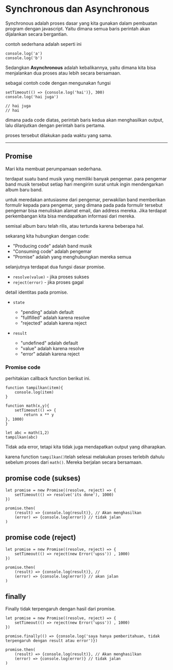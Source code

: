 # Synchronous dan Asynchronous

Synchronous adalah proses dasar yang kita gunakan dalam pembuatan program dengan javascript. Yaitu dimana semua baris perintah akan dijalankan secara bergantian. 

contoh sederhana adalah seperti ini 

```
console.log('a')
console.log('b')
```

Sedangkan **Asynchronous** adalah kebalikannya, yaitu dimana kita bisa menjalankan dua proses atau lebih secara bersamaan.

sebagai contoh code dengan mengunakan fungsi 

```
setTimeout(() => {console.log('hai')}, 300)
console.log('hai juga')

// hai juga
// hai
```

dimana pada code diatas, perintah baris kedua akan menghasilkan output, lalu dilanjutkan dengan perintah baris pertama.

proses tersebut dilakukan pada waktu yang sama.

***
## Promise

Mari kita membuat perumpamaan sederhana.

terdapat suatu band musik yang memiliki banyak pengemar. para pengemar band musik tersebut setiap hari mengirim surat untuk ingin mendengarkan album baru band.

untuk meredakan antusiasme dari pengemar, perwakilan band memberikan formulir kepada para pengemar, yang dimana pada pada formulir tersebut pengemar bisa menuliskan alamat email, dan address mereka. Jika terdapat perkembangan kita bisa mendapatkan informasi dari mereka.

semisal album baru telah rilis, atau tertunda karena beberapa hal.

sekarang kita hubungkan dengan code: 
- "Producing code" adalah band musik 
- "Consuming code" adalah pengemar 
- "Promise" adalah yang menghubungkan mereka semua

selanjutnya terdapat dua fungsi dasar promise.
- `resolve(value)` - jika proses sukses
- `reject(error)` - jika proses gagal

detail identitas pada promise.
- `state`
    - "pending" adalah default
    - "fullfilled" adalah karena resolve
    - "rejected" adalah karena reject 

- `result`
    - "undefined" adalah default 
    - "value" adalah karena resolve 
    - "error" adalah karena reject

### Promise code 

perhitakian callback function berikut ini.

```
function tampilkan(item){
    console.log(item)
}

function math(x,y){
    setTimeout(() => {
        return x ** y
}, 1000)
}

let abc = math(1,2)
tampilkan(abc)
```

Tidak ada error, tetapi kita tidak juga mendapatkan output yang diharapkan. 

karena function `tampilkan()`telah selesai melakukan proses terlebih dahulu sebelum proses dari `math()`. Mereka berjalan secara bersamaan.


## promise code (sukses)

```
let promise = new Promise((resolve, reject) => {
    setTimeout(() => resolve('its done'), 1000)
})

promise.then(
    (result) => {console.log(result)}, // Akan menghasilkan
    (error) => {console.log(error)} // tidak jalan
)
```

## promise code (reject)

```
let promise = new Promise((resolve, reject) => {
    setTimeout(() => reject(new Error('upss')) , 1000)
})

promise.then(
    (result) => {console.log(result)}, // 
    (error) => {console.log(error)} // akan jalan
)
```

## finally

Finally tidak terpengaruh dengan hasil dari promise.

```
let promise = new Promise((resolve, reject) => {
    setTimeout(() => reject(new Error('upss')) , 1000)
})

promise.finally(() => {console.log('saya hanya pemberitahuan, tidak terpengaruh dengan result atau error')})

promise.then(
    (result) => {console.log(result)}, // Akan menghasilkan
    (error) => {console.log(error)} // tidak jalan
)
```

